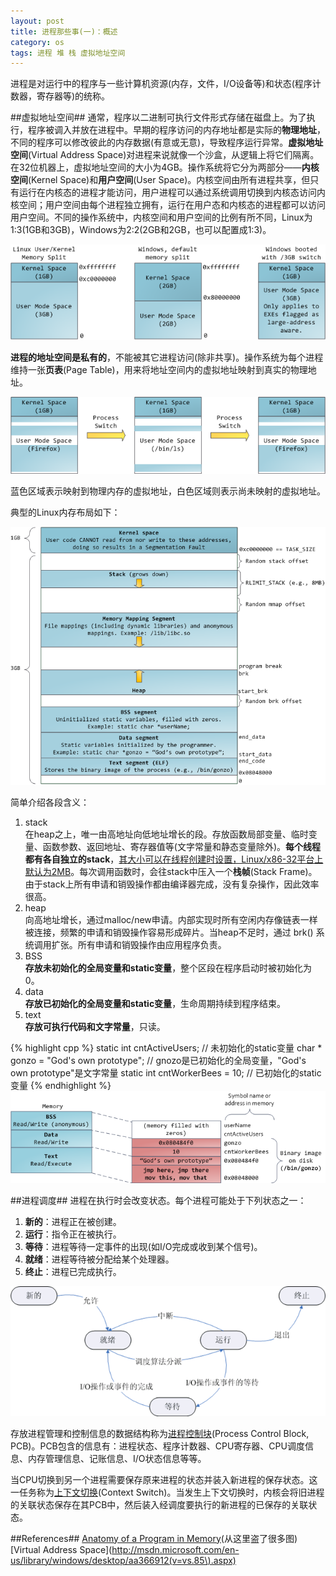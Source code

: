 ```yaml
---
layout: post
title: 进程那些事(一)：概述
category: os
tags: 进程 堆 栈 虚拟地址空间
---
```


进程是对运行中的程序与一些计算机资源(内存，文件，I/O设备等)和状态(程序计数器，寄存器等)的统称。

##虚拟地址空间##
通常，程序以二进制可执行文件形式存储在磁盘上。为了执行，程序被调入并放在进程中。早期的程序访问的内存地址都是实际的**物理地址**，不同的程序可以修改彼此的内存数据(有意或无意)，导致程序运行异常。**虚拟地址空间**(Virtual Address Space)对进程来说就像一个沙盒，从逻辑上将它们隔离。在32位机器上，虚拟地址空间的大小为4GB。操作系统将它分为两部分——**内核空间**(Kernel Space)和**用户空间**(User Space)。内核空间由所有进程共享，但只有运行在内核态的进程才能访问，用户进程可以通过系统调用切换到内核态访问内核空间；用户空间由每个进程独立拥有，运行在用户态和内核态的进程都可以访问用户空间。不同的操作系统中，内核空间和用户空间的比例有所不同，Linux为1:3(1GB和3GB)，Windows为2:2(2GB和2GB，也可以配置成1:3)。

![](/images/kernel-user-memory-split.png)

**进程的地址空间是私有的**，不能被其它进程访问(除非共享)。操作系统为每个进程维持一张**页表**(Page Table)，用来将地址空间内的虚拟地址映射到真实的物理地址。

![](/images/virtual-memory-in-process-switch.png)

蓝色区域表示映射到物理内存的虚拟地址，白色区域则表示尚未映射的虚拟地址。

典型的Linux内存布局如下：

![](/images/linux-flexible-address-space-layout.png)

简单介绍各段含义：  

1. stack  
在heap之上，唯一由高地址向低地址增长的段。存放函数局部变量、临时变量、函数参数、返回地址、寄存器值等(文字常量和静态变量除外)。**每个线程都有各自独立的stack**，[其大小可以在线程创建时设置，Linux/x86-32平台上默认为2MB](http://www.kernel.org/doc/man-pages/online/pages/man3/pthread_create.3.html)。每次调用函数时，会往stack中压入一个**栈帧**(Stack Frame)。由于stack上所有申请和销毁操作都由编译器完成，没有复杂操作，因此效率很高。
2. heap  
向高地址增长，通过malloc/new申请。内部实现时所有空闲内存像链表一样被连接，频繁的申请和销毁操作容易形成碎片。当heap不足时，通过 brk() 系统调用扩张。所有申请和销毁操作由应用程序负责。
3. BSS  
**存放未初始化的全局变量和static变量**，整个区段在程序启动时被初始化为0。
4. data  
**存放已初始化的全局变量和static变量**，生命周期持续到程序结束。
5. text  
**存放可执行代码和文字常量**，只读。

{% highlight cpp %}
static int cntActiveUsers; // 未初始化的static变量
char * gonzo = "God's own prototype"; // gnozo是已初始化的全局变量，"God's own prototype"是文字常量
static int cntWorkerBees = 10; // 已初始化的static变量
{% endhighlight %}
![](/images/mapping-binary-image.png)

##进程调度##
进程在执行时会改变状态。每个进程可能处于下列状态之一：

1. **新的**：进程正在被创建。
2. **运行**：指令正在被执行。
3. **等待**：进程等待一定事件的出现(如I/O完成或收到某个信号)。
4. **就绪**：进程等待被分配给某个处理器。
5. **终止**：进程已完成执行。

![](/images/process-state.gif)

存放进程管理和控制信息的数据结构称为[进程控制块](http://en.wikipedia.org/wiki/Process_control_block)(Process Control Block, PCB)。PCB包含的信息有：进程状态、程序计数器、CPU寄存器、CPU调度信息、内存管理信息、记账信息、I/O状态信息等等。

当CPU切换到另一个进程需要保存原来进程的状态并装入新进程的保存状态。这一任务称为[上下文切换](http://en.wikipedia.org/wiki/Context_switch)(Context Switch)。当发生上下文切换时，内核会将旧进程的关联状态保存在其PCB中，然后装入经调度要执行的新进程的已保存的关联状态。

##References##
[Anatomy of a Program in Memory](http://duartes.org/gustavo/blog/post/anatomy-of-a-program-in-memory)(从这里盗了很多图)  
[Virtual Address Space](http://msdn.microsoft.com/en-us/library/windows/desktop/aa366912(v=vs.85\).aspx)

